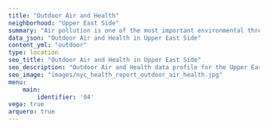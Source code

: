 ```yaml
---
title: "Outdoor Air and Health"
neighborhood: "Upper East Side"
summary: "Air pollution is one of the most important environmental threats to urban populations and while all people are exposed, pollutant emissions, levels of exposure, and population vulnerability vary across neighborhoods. Exposures to common air pollutants have been linked to respiratory and cardiovascular diseases, cancers, and premature deaths."
data_json: "Outdoor Air and Health in Upper East Side"
content_yml: "outdoor"
type: location
seo_title: "Outdoor Air and Health in Upper East Side"
seo_description: "Outdoor Air and Health data profile for the Upper East Side neighborhood of NYC."
seo_image: "images/nyc_health_report_outdoor_air_health.jpg"
menu:
    main:
        identifier: '04'
vega: true
arquero: true
---
```

